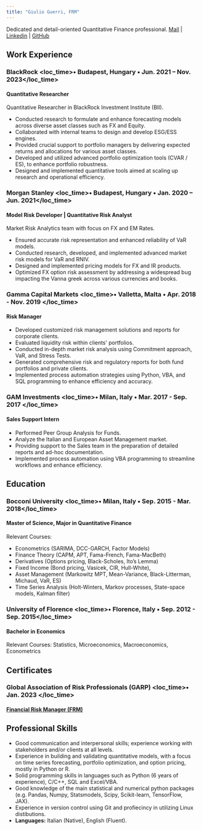 ```yaml
---
title: "Giulio Guerri, FRM"
---
```


<info>Dedicated and detail-oriented Quantitative Finance professional.</info>
<info> [Mail](mailto:giulio.guerri93@gmail.com) | [Linkedin](https://www.linkedin.com/in/giulioguerri/) | [GitHub](https://github.com/ggnne)</info>

## Work Experience

### BlackRock <loc_time>• Budapest, Hungary • Jun. 2021 – Nov. 2023</loc_time>
#### Quantitative Researcher
Quantitative Researcher in BlackRock Investment Institute (BII).

* Conducted research to formulate and enhance forecasting models across diverse asset classes such as FX and Equity.
* Collaborated with internal teams to design and develop ESG/ESS engines.
* Provided crucial support to portfolio managers by delivering expected returns and allocations for various asset classes.
* Developed and utilized advanced portfolio optimization tools (CVAR / ES), to enhance portfolio robustness.
* Designed and implemented quantitative tools aimed at scaling up research and operational efficiency.

### Morgan Stanley <loc_time>• Budapest, Hungary • Jan. 2020 – Jun. 2021</loc_time>
#### Model Risk Developer | Quantitative Risk Analyst
Market Risk Analytics team with focus on FX and EM Rates.

* Ensured accurate risk representation and enhanced reliability of VaR models.
* Conducted research, developed, and implemented advanced market risk models for VaR and RNIV.
* Designed and implemented pricing models for FX and IR products.
* Optimized FX option risk assessment by addressing a widespread bug impacting the Vanna greek across various currencies and books.

### Gamma Capital Markets <loc_time>• Valletta, Malta • Apr. 2018 - Nov. 2019 </loc_time>
#### Risk Manager
* Developed customized risk management solutions and reports for corporate clients.
* Evaluated liquidity risk within clients' portfolios.
* Conducted in-depth market risk analysis using Commitment approach, VaR, and Stress Tests.
* Generated comprehensive risk and regulatory reports for both fund portfolios and private clients.
* Implemented process automation strategies using Python, VBA, and SQL programming to enhance efficiency and accuracy.

### GAM  Investments <loc_time>• Milan, Italy • Mar. 2017 - Sep. 2017 </loc_time>
#### Sales Support Intern
* Performed Peer Group Analysis for Funds.
* Analyze the Italian and European Asset Management market.
* Providing support to the Sales team in the preparation of detailed reports and ad-hoc documentation.
* Implemented process automation using VBA programming to streamline workflows and enhance efficiency.

## Education

### Bocconi University <loc_time>• Milan, Italy • Sep. 2015 - Mar. 2018</loc_time> 
#### Master of Science, Major in Quantitative Finance
Relevant Courses:

* Econometrics (SARIMA, DCC-GARCH, Factor Models)
* Finance Theory (CAPM, APT, Fama-French, Fama-MacBeth)
* Derivatives (Options pricing, Black-Scholes, Ito’s Lemma)
* Fixed Income (Bond pricing, Vasicek, CIR, Hull-White),
* Asset Management (Markowitz MPT, Mean-Variance, Black-Litterman, Michaud, VaR, ES)
* Time Series Analysis (Holt-Winters, Markov processes, State-space models, Kalman filter)

### University of Florence <loc_time>• Florence, Italy • Sep. 2012 - Sep. 2015</loc_time> 
#### Bachelor in Economics
Relevant Courses: Statistics, Microeconomics, Macroeconomics, Econometrics

## Certificates

### Global Association of Risk Professionals (GARP) <loc_time>• Jan. 2023 </loc_time>
#### [Financial Risk Manager (FRM)](https://garp.my.site.com/DigitalBadgeFRM?id=0031W00002C5bQzQAJ&trk=public_profile_see-credential)

## Professional Skills
* Good communication and interpersonal skills; experience working with stakeholders and/or clients at all levels.
* Experience in building and validating quantitative models, with a focus on time series forecasting, portfolio optimization, and option pricing,  mostly in Python or R.
* Solid programming skills in languages such as Python (6 years of experience), C/C++, SQL and Excel/VBA.
* Good knowledge of the main statistical and numerical python packages (e.g. Pandas, Numpy, Statsmodels, Scipy, Scikit-learn, TensorFlow, JAX).
* Experience in version control using Git and profiecincy in utilizing Linux distibutions.
* **Languages:** Italian (Native), English (Fluent).

